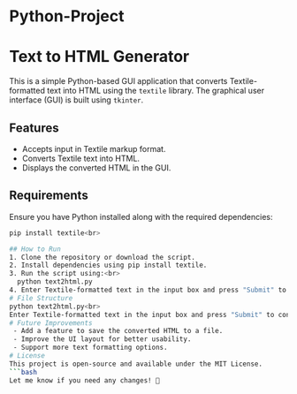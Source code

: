 # Python-Project
# Text to HTML Generator

This is a simple Python-based GUI application that converts Textile-formatted text into HTML using the `textile` library. The graphical user interface (GUI) is built using `tkinter`.

## Features
- Accepts input in Textile markup format.
- Converts Textile text into HTML.
- Displays the converted HTML in the GUI.

## Requirements
Ensure you have Python installed along with the required dependencies:
```bash
pip install textile<br>

## How to Run
1. Clone the repository or download the script.
2. Install dependencies using pip install textile.
3. Run the script using:<br>
  python text2html.py
4. Enter Textile-formatted text in the input box and press "Submit" to convert it to HTML.
# File Structure
python text2html.py<br>
Enter Textile-formatted text in the input box and press "Submit" to convert it to HTML.
# Future Improvements
 - Add a feature to save the converted HTML to a file.
 - Improve the UI layout for better usability.
 - Support more text formatting options.
# License
This project is open-source and available under the MIT License.
```bash
Let me know if you need any changes! 🚀
